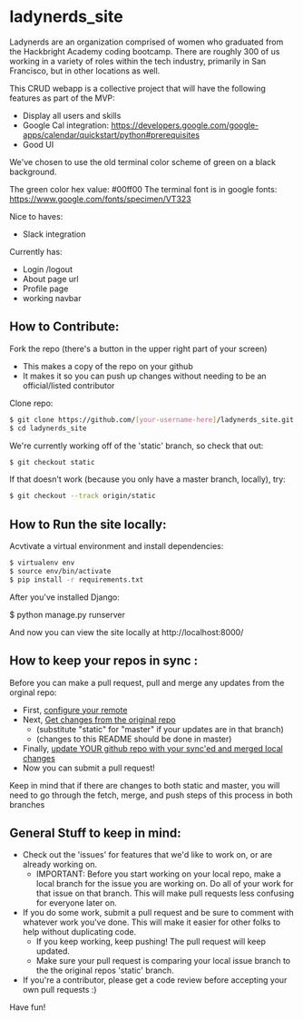 # ladynerds_site

Ladynerds are an organization comprised of women who graduated from the Hackbright Academy coding bootcamp.  There are roughly 300 of us working in a variety of roles within the tech industry, primarily in San Francisco, but in other locations as well. 

This CRUD webapp is a collective project that will have the following features as part of the MVP:

- Display all users and skills 
- Google Cal integration:   https://developers.google.com/google-apps/calendar/quickstart/python#prerequisites
- Good UI


We've chosen to use the old terminal color scheme of green on a black background.  

The green color hex value: #00ff00
The terminal font is in google fonts: https://www.google.com/fonts/specimen/VT323

Nice to haves:
- Slack integration 

Currently has:
- Login /logout 
- About page url 
- Profile page
- working navbar 

## How to Contribute:

Fork the repo (there's a button in the upper right part of your screen)
- This makes a copy of the repo on your github
- It makes it so you can push up changes without needing to be an official/listed contributor

Clone repo:
```sh
$ git clone https://github.com/[your-username-here]/ladynerds_site.git ladynerds_site
$ cd ladynerds_site
```

We're currently working off of the 'static' branch, so check that out:
```sh
$ git checkout static
```

If that doesn't work (because you only have a master branch, locally), try:
```sh
$ git checkout --track origin/static
```

## How to Run the site locally:

Acvtivate a virtual environment and install dependencies:
```sh
$ virtualenv env
$ source env/bin/activate
$ pip install -r requirements.txt
```

After you've installed Django:

$ python manage.py runserver

And now you can view the site locally at http://localhost:8000/


## How to keep your repos in sync :

Before you can make a pull request, pull and merge any updates from the orginal repo:
* First, [configure your remote](https://help.github.com/articles/configuring-a-remote-for-a-fork/)
* Next, [Get changes from the original repo](https://help.github.com/articles/syncing-a-fork/)
	* (substitute "static" for "master" if your updates are in that branch)
	* (changes to this README should be done in master)
* Finally, [update YOUR github repo with your sync'ed and merged local changes](https://help.github.com/articles/pushing-to-a-remote/)
* Now you can submit a pull request!

Keep in mind that if there are changes to both static and master, you will need to go through the fetch, merge, and push steps of this process in both branches

## General Stuff to keep in mind:

- Check out the 'issues' for features that we'd like to work on, or are already working on.
    - IMPORTANT: Before you start working on your local repo, make a local branch for the issue
    you are working on.  Do all of your work for that issue on that branch.  This will make pull
    requests less confusing for everyone later on.
- If you do some work, submit a pull request and be sure to comment with whatever work you've done. 
This will make it easier for other folks to help without duplicating code.
    - If you keep working, keep pushing! The pull request will keep updated.
    - Make sure your pull request is comparing your local issue branch to the the original 
    repos 'static' branch.
- If you're a contributor, please get a code review before accepting your own pull requests :)

Have fun!
